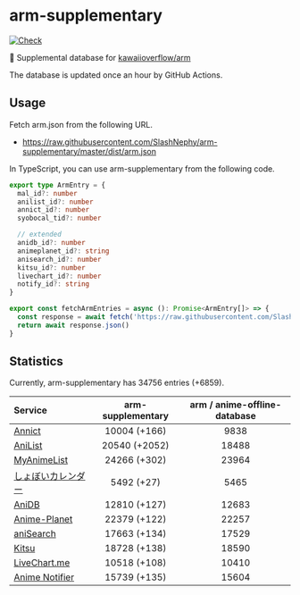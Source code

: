 # arm-supplementary

[![Check](https://github.com/SlashNephy/arm-supplementary/actions/workflows/check-node.yml/badge.svg)](https://github.com/SlashNephy/arm-supplementary/actions/workflows/check-node.yml)

💊 Supplemental database for [kawaiioverflow/arm](https://github.com/kawaiioverflow/arm)

The database is updated once an hour by GitHub Actions.

## Usage

Fetch arm.json from the following URL.

- https://raw.githubusercontent.com/SlashNephy/arm-supplementary/master/dist/arm.json

In TypeScript, you can use arm-supplementary from the following code.

```TypeScript
export type ArmEntry = {
  mal_id?: number
  anilist_id?: number
  annict_id?: number
  syobocal_tid?: number

  // extended
  anidb_id?: number
  animeplanet_id?: string
  anisearch_id?: number
  kitsu_id?: number
  livechart_id?: number
  notify_id?: string
}

export const fetchArmEntries = async (): Promise<ArmEntry[]> => {
  const response = await fetch('https://raw.githubusercontent.com/SlashNephy/arm-supplementary/master/dist/arm.json')
  return await response.json()
}
```

## Statistics

Currently, arm-supplementary has 34756 entries (+6859).

| Service                                     | arm-supplementary | arm / anime-offline-database |
| :------------------------------------------ | :---------------: | :--------------------------: |
| [Annict](https://annict.com)                |   10004 (+166)    |             9838             |
| [AniList](https://anilist.co)               |   20540 (+2052)   |            18488             |
| [MyAnimeList](https://myanimelist.net)      |   24266 (+302)    |            23964             |
| [しょぼいカレンダー](https://cal.syoboi.jp) |    5492 (+27)     |             5465             |
| [AniDB](https://anidb.net)                  |   12810 (+127)    |            12683             |
| [Anime-Planet](https://anime-planet.com)    |   22379 (+122)    |            22257             |
| [aniSearch](https://anisearch.com)          |   17663 (+134)    |            17529             |
| [Kitsu](https://kitsu.io)                   |   18728 (+138)    |            18590             |
| [LiveChart.me](https://livechart.me)        |   10518 (+108)    |            10410             |
| [Anime Notifier](https://notify.moe)        |   15739 (+135)    |            15604             |
